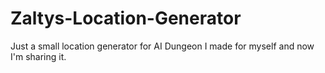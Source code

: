 # Zaltys-Location-Generator
Just a small location generator for AI Dungeon I made for myself and now I'm sharing it.
